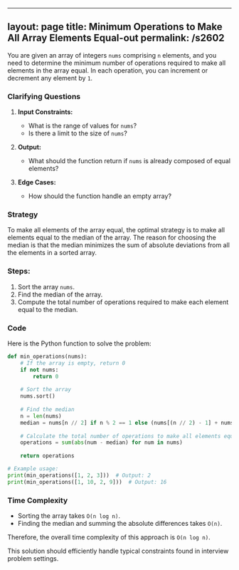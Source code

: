 
---
layout: page
title:  Minimum Operations to Make All Array Elements Equal-out
permalink: /s2602
---
You are given an array of integers `nums` comprising `n` elements, and you need to determine the minimum number of operations required to make all elements in the array equal. In each operation, you can increment or decrement any element by `1`.

### Clarifying Questions
1. **Input Constraints:**
   - What is the range of values for `nums`?
   - Is there a limit to the size of `nums`?

2. **Output:**
   - What should the function return if `nums` is already composed of equal elements?
   
3. **Edge Cases:**
   - How should the function handle an empty array?

### Strategy
To make all elements of the array equal, the optimal strategy is to make all elements equal to the median of the array. The reason for choosing the median is that the median minimizes the sum of absolute deviations from all the elements in a sorted array.

### Steps:
1. Sort the array `nums`.
2. Find the median of the array.
3. Compute the total number of operations required to make each element equal to the median.

### Code
Here is the Python function to solve the problem:

```python
def min_operations(nums):
    # If the array is empty, return 0
    if not nums:
        return 0
    
    # Sort the array
    nums.sort()
    
    # Find the median
    n = len(nums)
    median = nums[n // 2] if n % 2 == 1 else (nums[(n // 2) - 1] + nums[n // 2]) // 2
    
    # Calculate the total number of operations to make all elements equal to the median
    operations = sum(abs(num - median) for num in nums)
    
    return operations

# Example usage:
print(min_operations([1, 2, 3]))  # Output: 2
print(min_operations([1, 10, 2, 9]))  # Output: 16
```

### Time Complexity
- Sorting the array takes `O(n log n)`.
- Finding the median and summing the absolute differences takes `O(n)`.

Therefore, the overall time complexity of this approach is `O(n log n)`.

This solution should efficiently handle typical constraints found in interview problem settings.